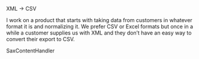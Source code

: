XML → CSV

I work on a product that starts with taking data from customers in whatever format it is and normalizing it. We prefer CSV or Excel formats but once in a while a customer supplies us with XML and they don’t have an easy way to convert their export to CSV. 

SaxContentHandler
